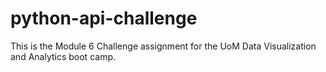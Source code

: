# python-api-challenge
This is the Module 6 Challenge assignment for the UoM Data Visualization and Analytics boot camp.

